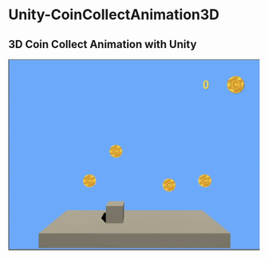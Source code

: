 # Unity-CoinCollectAnimation3D
## 3D Coin Collect Animation with Unity 

![d](https://github.com/bozalp/Unity-CoinCollectAnimation3D/blob/main/Coin.gif)
